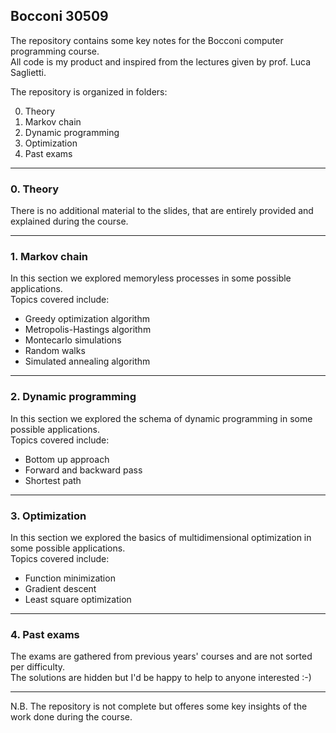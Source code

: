 ## Bocconi 30509

The repository contains some key notes for the Bocconi computer programming course. \
All code is my product and inspired from the lectures given by prof. Luca Saglietti.

The repository is organized in folders:

0. Theory
1. Markov chain
2. Dynamic programming
3. Optimization
4. Past exams

---

### 0. Theory

There is no additional material to the slides, that are entirely provided and explained during the course.

---

### 1. Markov chain

In this section we explored memoryless processes in some possible applications. \
Topics covered include:

- Greedy optimization algorithm
- Metropolis-Hastings algorithm
- Montecarlo simulations
- Random walks
- Simulated annealing algorithm

---

### 2. Dynamic programming

In this section we explored the schema of dynamic programming in some possible applications. \
Topics covered include:

- Bottom up approach
- Forward and backward pass
- Shortest path

---

### 3. Optimization

In this section we explored the basics of multidimensional optimization in some possible applications. \
Topics covered include:

- Function minimization
- Gradient descent
- Least square optimization

---

### 4. Past exams

The exams are gathered from previous years' courses and are not sorted per difficulty. \
The solutions are hidden but I'd be happy to help to anyone interested :-)

---

N.B. The repository is not complete but offeres some key insights of the work done during the course.

